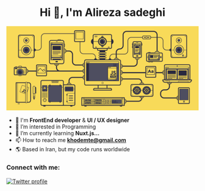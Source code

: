 <h1 align="center">Hi 👋, I'm Alireza sadeghi</h1>


![Gif](./javascript.gif)
- 🦾 I'm **FrontEnd developer** & **UI / UX designer**
- 👀 I’m interested in Programming
- 🌱 I’m currently learning **Nuxt.js...**
- 📫 How to reach me **khodemte@gmail.com**
- 🌎 Based in Iran, but my code runs worldwide


<h3 align="left">Connect with me:</h3>
<p align="left">
<a href="https://twitter.com/_alirezainfo" target="_blank" rel="noopener noreferrer">
  <img align="center" src="https://raw.githubusercontent.com/rahuldkjain/github-profile-readme-generator/master/src/images/icons/Social/twitter.svg" alt="Twitter profile" height="30" width="40" />
</a>




